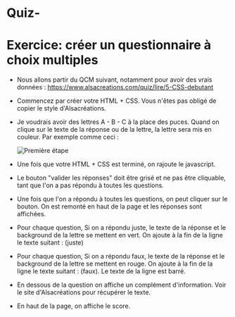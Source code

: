 # Quiz-




# Exercice: créer un questionnaire à choix multiples

- Nous allons partir du QCM suivant, notamment pour avoir des vrais données : https://www.alsacreations.com/quiz/lire/5-CSS-debutant

- Commencez par créer votre HTML + CSS. Vous n'êtes pas obligé de copier le style d'Alsacréations.

- Je voudrais avoir des lettres A - B - C à la place des puces. Quand on clique sur le texte de la réponse ou de la lettre, la lettre sera mis en couleur. Par exemple comme ceci :

  ![Première étape](./medias/quizz_bouton.png)

- Une fois que votre HTML + CSS est terminé, on rajoute le javascript.

- Le bouton "valider les réponses" doit être grisé et ne pas être cliquable, tant que l'on a pas répondu à toutes les questions.

- Une fois que l'on a répondu à toutes les questions, on peut cliquer sur le bouton. On est remonté en haut de la page et les réponses sont affichées.

- Pour chaque question, Si on a répondu juste, le texte de la réponse et le background de la lettre se mettent en vert. On ajoute à la fin de la ligne le texte suitant : (juste)

- Pour chaque question, Si on a répondu faux, le texte de la réponse et le background de la lettre se mettent en rouge. On ajoute à la fin de la ligne le texte suitant : (faux). Le texte de la ligne est barré.

- En dessous de la question on affiche un complément d'information. Voir le site d'Alsacréations pour récupérer le texte.

- En haut de la page, on affiche le score.
